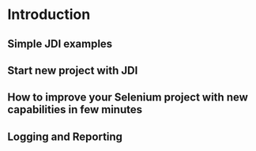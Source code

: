 # Introduction
## Simple JDI examples
## Start new project with JDI
## How to improve your Selenium project with new capabilities in few minutes
## Logging and Reporting
